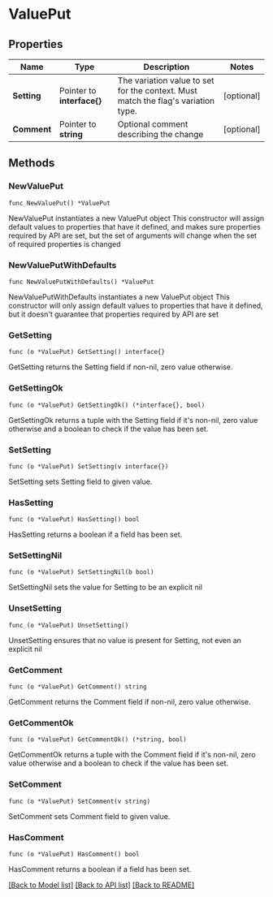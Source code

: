 # ValuePut

## Properties

Name | Type | Description | Notes
------------ | ------------- | ------------- | -------------
**Setting** | Pointer to **interface{}** | The variation value to set for the context. Must match the flag&#39;s variation type. | [optional] 
**Comment** | Pointer to **string** | Optional comment describing the change | [optional] 

## Methods

### NewValuePut

`func NewValuePut() *ValuePut`

NewValuePut instantiates a new ValuePut object
This constructor will assign default values to properties that have it defined,
and makes sure properties required by API are set, but the set of arguments
will change when the set of required properties is changed

### NewValuePutWithDefaults

`func NewValuePutWithDefaults() *ValuePut`

NewValuePutWithDefaults instantiates a new ValuePut object
This constructor will only assign default values to properties that have it defined,
but it doesn't guarantee that properties required by API are set

### GetSetting

`func (o *ValuePut) GetSetting() interface{}`

GetSetting returns the Setting field if non-nil, zero value otherwise.

### GetSettingOk

`func (o *ValuePut) GetSettingOk() (*interface{}, bool)`

GetSettingOk returns a tuple with the Setting field if it's non-nil, zero value otherwise
and a boolean to check if the value has been set.

### SetSetting

`func (o *ValuePut) SetSetting(v interface{})`

SetSetting sets Setting field to given value.

### HasSetting

`func (o *ValuePut) HasSetting() bool`

HasSetting returns a boolean if a field has been set.

### SetSettingNil

`func (o *ValuePut) SetSettingNil(b bool)`

 SetSettingNil sets the value for Setting to be an explicit nil

### UnsetSetting
`func (o *ValuePut) UnsetSetting()`

UnsetSetting ensures that no value is present for Setting, not even an explicit nil
### GetComment

`func (o *ValuePut) GetComment() string`

GetComment returns the Comment field if non-nil, zero value otherwise.

### GetCommentOk

`func (o *ValuePut) GetCommentOk() (*string, bool)`

GetCommentOk returns a tuple with the Comment field if it's non-nil, zero value otherwise
and a boolean to check if the value has been set.

### SetComment

`func (o *ValuePut) SetComment(v string)`

SetComment sets Comment field to given value.

### HasComment

`func (o *ValuePut) HasComment() bool`

HasComment returns a boolean if a field has been set.


[[Back to Model list]](../README.md#documentation-for-models) [[Back to API list]](../README.md#documentation-for-api-endpoints) [[Back to README]](../README.md)


